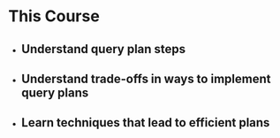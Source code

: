 # This Course

- ## Understand query plan steps
- ## Understand trade-offs in ways to implement query plans
- ## Learn techniques that lead to efficient plans
